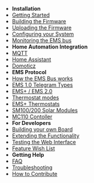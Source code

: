 * **Installation**
* [Getting Started](getting_started)
* [Building the Firmware](Building-firmware)
* [Uploading the Firmware](Uploading-firmware)
* [Configuring your System](Configure-firmware)
* [Monitoring the EMS bus](Running-and-Monitoring)
* **Home Automation Integration**
* [MQTT](MQTT)
* [Home Assistant](Home-Assistant)
* [Domoticz](Domoticz)
* **EMS Protocol**
* [How the EMS Bus works](How-the-EMS-bus-works)
* [EMS 1.0 Telegram Types](EMS-Telegram-Types)
* [EMS+ / EMS 2.0](Deciphering-EMS-Plus)
* [Thermostat modes](Thermostat-Modes-RC35-vs-RC300)
* [EMS+ Thermostats](RC3xx-Thermostats)
* [SM100/200 Solar Modules](SM100)
* [MC110 Contoller](MC110-controller)
* **For Developers**
* [Building your own Board](Building-your-own-test-circuit)
* [Extending the Functionality](How-the-Code-Works)
* [Testing the Web Interface](Web-test)
* [Feature Wish List](wish-list)
* **Getting Help**
* [FAQ](FAQ)
* [Troubleshooting](Troubleshooting)
* [How to Contribute](Contributing)
